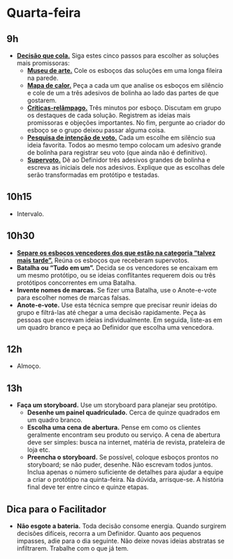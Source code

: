 # Quarta-feira

## 9h
- [**Decisão que cola.**](./Decisao-que-cola.md) Siga estes cinco passos para escolher as soluções mais promissoras:
  - [**Museu de arte.**](./Decisao-que-cola.md#museu-de-arte) Cole os esboços das soluções em uma longa fileira na parede.
  - [**Mapa de calor.**](./Decisao-que-cola.md#mapa-de-calor-10-min) Peça a cada um que analise os esboços em silêncio e cole de um a três adesivos de bolinha ao lado das partes de que gostarem.
  - [**Críticas-relâmpago.**](./Decisao-que-cola.md#críticas-relâmpago-15-min) Três minutos por esboço. Discutam em grupo os destaques de cada solução. Registrem as ideias mais promissoras e objeções importantes. No fim, pergunte ao criador do esboço se o grupo deixou passar alguma coisa.
  - [**Pesquisa de intenção de voto.**](./Decisao-que-cola.md#pesquisa-de-intenção-de-voto-15-min) Cada um escolhe em silêncio sua ideia favorita. Todos ao mesmo tempo colocam um adesivo grande de bolinha para registrar seu voto (que ainda não é definitivo).
  - [**Supervoto.**](./Decisao-que-cola.md#supervoto) Dê ao Definidor três adesivos grandes de bolinha e escreva as iniciais dele nos adesivos. Explique que as escolhas dele serão transformadas em protótipo e testadas.

## 10h15
- Intervalo.

## 10h30
- [**Separe os esboços vencedores dos que estão na categoria “talvez mais tarde”.**](./Decisao-que-cola.md#talvez-mais-tarde) Reúna os esboços que receberam supervotos.
- **Batalha ou “Tudo em um”.** Decida se os vencedores se encaixam em um mesmo protótipo, ou se ideias conflitantes requerem dois ou três protótipos concorrentes em uma Batalha.
- **Invente nomes de marcas.** Se fizer uma Batalha, use o Anote-e-vote para escolher nomes de marcas falsas.
- **Anote-e-vote.** Use esta técnica sempre que precisar reunir ideias do grupo e filtrá-las até chegar a uma decisão rapidamente. Peça às pessoas que escrevam ideias individualmente. Em seguida, liste-as em um quadro branco e peça ao Definidor que escolha uma vencedora.

## 12h
- Almoço.

## 13h
- **Faça um storyboard.** Use um storyboard para planejar seu protótipo.
  - **Desenhe um painel quadriculado.** Cerca de quinze quadrados em um quadro branco.
  - **Escolha uma cena de abertura.** Pense em como os clientes geralmente encontram seu produto ou serviço. A cena de abertura deve ser simples: busca na internet, matéria de revista, prateleira de loja etc.
  - **Preencha o storyboard.** Se possível, coloque esboços prontos no storyboard; se não puder, desenhe. Não escrevam todos juntos. Inclua apenas o número suficiente de detalhes para ajudar a equipe a criar o protótipo na quinta-feira. Na dúvida, arrisque-se. A história final deve ter entre cinco e quinze etapas.

## Dica para o Facilitador
- **Não esgote a bateria.** Toda decisão consome energia. Quando surgirem decisões difíceis, recorra a um Definidor. Quanto aos pequenos impasses, adie para o dia seguinte. Não deixe novas ideias abstratas se infiltrarem. Trabalhe com o que já tem.
